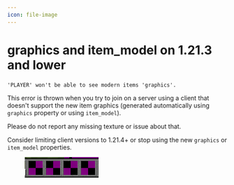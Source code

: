 ```yaml
---
icon: file-image
---
```


# graphics and item\_model on 1.21.3 and lower

`'PLAYER' won't be able to see modern items 'graphics'.`

This error is thrown when you try to join on a server using a client that doesn't support the new item graphics (generated automatically using `graphics` property or using `item_model`).

Please do not report any missing texture or issue about that.

Consider limiting client versions to 1.21.4+ or stop using the new `graphics` or `item_model` properties.&#x20;

<figure><img src="../.gitbook/assets/image (267).png" alt=""><figcaption></figcaption></figure>
